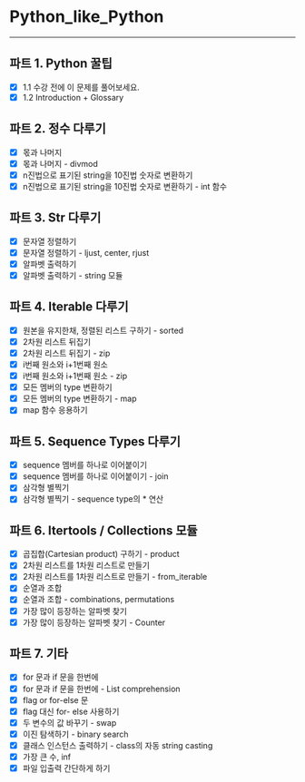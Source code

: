 # Python_like_Python



---

## 파트 1. Python 꿀팁  
- [x] 1.1 수강 전에 이 문제를 풀어보세요.  
- [x] 1.2 Introduction + Glossary  

## 파트 2. 정수 다루기  
- [x] 몫과 나머지  
- [x] 몫과 나머지 - divmod  
- [x] n진법으로 표기된 string을 10진법 숫자로 변환하기  
- [x] n진법으로 표기된 string을 10진법 숫자로 변환하기 - int 함수  

## 파트 3. Str 다루기  
- [x] 문자열 정렬하기  
- [x] 문자열 정렬하기 - ljust, center, rjust  
- [x] 알파벳 출력하기  
- [x] 알파벳 출력하기 - string 모듈    

## 파트 4. Iterable 다루기  
- [x] 원본을 유지한채, 정렬된 리스트 구하기 - sorted  
- [x] 2차원 리스트 뒤집기  
- [x] 2차원 리스트 뒤집기 - zip  
- [x] i번째 원소와 i+1번째 원소  
- [x] i번째 원소와 i+1번째 원소 - zip  
- [x] 모든 멤버의 type 변환하기  
- [x] 모든 멤버의 type 변환하기 - map  
- [x] map 함수 응용하기

## 파트 5. Sequence Types 다루기  
- [x] sequence 멤버를 하나로 이어붙이기  
- [x] sequence 멤버를 하나로 이어붙이기 - join  
- [x] 삼각형 별찍기  
- [x] 삼각형 별찍기 - sequence type의 * 연산  

## 파트 6. Itertools / Collections 모듈  
- [x] 곱집합(Cartesian product) 구하기 - product  
- [x] 2차원 리스트를 1차원 리스트로 만들기  
- [x] 2차원 리스트를 1차원 리스트로 만들기 - from_iterable  
- [x] 순열과 조합  
- [x] 순열과 조합 - combinations, permutations  
- [x] 가장 많이 등장하는 알파벳 찾기  
- [x] 가장 많이 등장하는 알파벳 찾기 - Counter  

## 파트 7. 기타  
- [x] for 문과 if 문을 한번에  
- [x] for 문과 if 문을 한번에 - List comprehension  
- [x] flag or for-else 문  
- [x] flag 대신 for- else 사용하기  
- [x] 두 변수의 값 바꾸기 - swap  
- [x] 이진 탐색하기 - binary search  
- [x] 클래스 인스턴스 출력하기 - class의 자동 string casting  
- [x] 가장 큰 수, inf  
- [x] 파일 입출력 간단하게 하기  